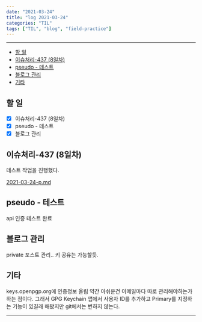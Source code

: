 ```yaml
---
date: "2021-03-24"
title: "log 2021-03-24"
categories: "TIL"
tags: ["TIL", "blog", "field-practice"]
---
```


----------

- [할 일](#할-일)
- [이슈처리-437 (8일차)](#이슈처리-437-8일차)
- [pseudo - 테스트](#pseudo---테스트)
- [블로그 관리](#블로그-관리)
- [기타](#기타)

## 할 일

- [x] 이슈처리-437 (8일차)
- [x] pseudo - 테스트
- [x] 블로그 관리

## 이슈처리-437 (8일차)

테스트 작업을 진행했다.

[2021-03-24-p.md](./2021-03-24-p.md)

## pseudo - 테스트

api 인증 테스트 완료

## 블로그 관리

private 포스트 관리.. 키 공유는 가능할듯.

## 기타

keys.openpgp.org에 인증정보 올림
약간 아쉬운건 이메일마다 따로 관리해야하는가 하는 점이다.
그래서 GPG Keychain 앱에서 사용자 ID를 추가하고 Primary를 지정하는 기능이 있길래 해봤지만 git에서는 변하지 않는다.

----------
